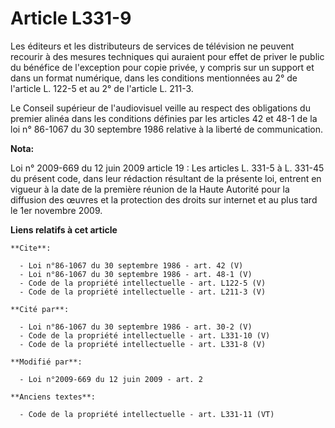 # Article L331-9

Les éditeurs et les distributeurs de services de télévision ne peuvent recourir à des mesures techniques qui auraient pour
effet de priver le public du bénéfice de l'exception pour copie privée, y compris sur un support et dans un format numérique,
dans les conditions mentionnées au 2° de l'article L. 122-5 et au 2° de l'article L. 211-3. 

Le Conseil supérieur de l'audiovisuel veille au respect des obligations du premier alinéa dans les conditions définies par
les articles 42 et 48-1 de la loi n° 86-1067 du 30 septembre 1986 relative à la liberté de communication.

**Nota:**

Loi n° 2009-669 du 12 juin 2009 article 19 : Les articles L. 331-5 à L. 331-45 du présent code, dans leur rédaction résultant
de la présente loi, entrent en vigueur à la date de la première réunion de la Haute Autorité pour la diffusion des œuvres et
la protection des droits sur internet et au plus tard le 1er novembre 2009.

**Liens relatifs à cet article**

	**Cite**:

	  - Loi n°86-1067 du 30 septembre 1986 - art. 42 (V)
	  - Loi n°86-1067 du 30 septembre 1986 - art. 48-1 (V)
	  - Code de la propriété intellectuelle - art. L122-5 (V)
	  - Code de la propriété intellectuelle - art. L211-3 (V)

	**Cité par**:

	  - Loi n°86-1067 du 30 septembre 1986 - art. 30-2 (V)
	  - Code de la propriété intellectuelle - art. L331-10 (V)
	  - Code de la propriété intellectuelle - art. L331-8 (V)

	**Modifié par**:

	  - Loi n°2009-669 du 12 juin 2009 - art. 2

	**Anciens textes**:

	  - Code de la propriété intellectuelle - art. L331-11 (VT)
